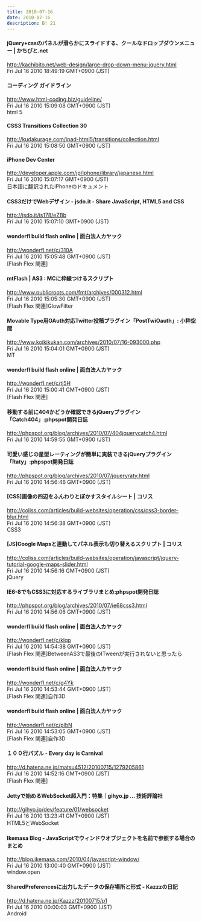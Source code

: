 ```yaml
---
title: 2010-07-16
date: 2010-07-16
description: B! 21
---
```


#### jQuery+cssのパネルが滑らかにスライドする、クールなドロップダウンメニュー | かちびと.net
http://kachibito.net/web-design/large-drop-down-menu-jquery.html<br>
Fri Jul 16 2010 18:49:19 GMT+0900 (JST)<br>


#### コーディング ガイドライン
http://www.html-coding.biz/guideline/<br>
Fri Jul 16 2010 15:09:08 GMT+0900 (JST)<br>
html 5


#### CSS3 Transitions Collection 30
http://kudakurage.com/ipad-html5/transitions/collection.html<br>
Fri Jul 16 2010 15:08:50 GMT+0900 (JST)<br>


#### iPhone Dev Center
http://developer.apple.com/jp/iphone/library/japanese.html<br>
Fri Jul 16 2010 15:07:17 GMT+0900 (JST)<br>
日本語に翻訳されたiPhoneのドキュメント


#### CSS3だけでWebデザイン - jsdo.it - Share JavaScript, HTML5 and CSS
http://jsdo.it/is178/eZBb<br>
Fri Jul 16 2010 15:07:10 GMT+0900 (JST)<br>


#### wonderfl build flash online | 面白法人カヤック
http://wonderfl.net/c/310A<br>
Fri Jul 16 2010 15:05:48 GMT+0900 (JST)<br>
[Flash Flex 関連]


#### mtFlash | AS3 : MCに枠線つけるスクリプト
http://www.publicroots.com/fmt/archives/000312.html<br>
Fri Jul 16 2010 15:05:30 GMT+0900 (JST)<br>
[Flash Flex 関連]GlowFilter


#### Movable Type用OAuth対応Twitter投稿プラグイン「PostTwiOauth」: 小粋空間
http://www.koikikukan.com/archives/2010/07/16-093000.php<br>
Fri Jul 16 2010 15:04:01 GMT+0900 (JST)<br>
MT


#### wonderfl build flash online | 面白法人カヤック
http://wonderfl.net/c/tj5H<br>
Fri Jul 16 2010 15:00:41 GMT+0900 (JST)<br>
[Flash Flex 関連]


#### 移動する前に404かどうか確認できるjQueryプラグイン「Catch404」:phpspot開発日誌
http://phpspot.org/blog/archives/2010/07/404jquerycatch4.html<br>
Fri Jul 16 2010 14:59:55 GMT+0900 (JST)<br>


#### 可愛い感じの星型レーティングが簡単に実装できるjQueryプラグイン「Raty」:phpspot開発日誌
http://phpspot.org/blog/archives/2010/07/jqueryraty.html<br>
Fri Jul 16 2010 14:56:46 GMT+0900 (JST)<br>


####   [CSS]画像の四辺をふんわりとぼかすスタイルシート | コリス
http://coliss.com/articles/build-websites/operation/css/css3-border-blur.html<br>
Fri Jul 16 2010 14:56:38 GMT+0900 (JST)<br>
CSS3


####   [JS]Google Mapsと連動してパネル表示も切り替えるスクリプト | コリス
http://coliss.com/articles/build-websites/operation/javascript/jquery-tutorial-google-maps-slider.html<br>
Fri Jul 16 2010 14:56:16 GMT+0900 (JST)<br>
jQuery


#### IE6-8でもCSS3に対応するライブラリまとめ:phpspot開発日誌
http://phpspot.org/blog/archives/2010/07/ie68css3.html<br>
Fri Jul 16 2010 14:56:06 GMT+0900 (JST)<br>


#### wonderfl build flash online | 面白法人カヤック
http://wonderfl.net/c/klqp<br>
Fri Jul 16 2010 14:54:38 GMT+0900 (JST)<br>
[Flash Flex 関連]BetweenAS3で最後のITweenが実行されないと思ったら


#### wonderfl build flash online | 面白法人カヤック
http://wonderfl.net/c/g4Yk<br>
Fri Jul 16 2010 14:53:44 GMT+0900 (JST)<br>
[Flash Flex 関連]自作3D


#### wonderfl build flash online | 面白法人カヤック
http://wonderfl.net/c/plbN<br>
Fri Jul 16 2010 14:53:05 GMT+0900 (JST)<br>
[Flash Flex 関連]自作3D


#### １００行パズル - Every day is Carnival
http://d.hatena.ne.jp/matsu4512/20100715/1279205861<br>
Fri Jul 16 2010 14:52:16 GMT+0900 (JST)<br>
[Flash Flex 関連]


#### Jettyで始めるWebSocket超入門：特集｜gihyo.jp … 技術評論社
http://gihyo.jp/dev/feature/01/websocket<br>
Fri Jul 16 2010 13:23:41 GMT+0900 (JST)<br>
HTML5とWebSocket


#### Ikemasa Blog - JavaScriptでウィンドウオブジェクトを名前で参照する場合のまとめ
http://blog.ikemasa.com/2010/04/javascript-window/<br>
Fri Jul 16 2010 13:00:40 GMT+0900 (JST)<br>
window.open


#### SharedPreferencesに出力したデータの保存場所と形式  - Kazzzの日記
http://d.hatena.ne.jp/Kazzz/20100715/p1<br>
Fri Jul 16 2010 00:00:03 GMT+0900 (JST)<br>
Android


